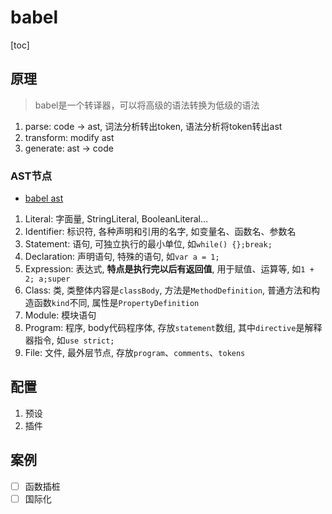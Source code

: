 
# babel

[toc]

## 原理

> babel是一个转译器，可以将高级的语法转换为低级的语法

1. parse: code -> ast, 词法分析转出token, 语法分析将token转出ast
2. transform: modify ast
3. generate: ast -> code

### AST节点

- [babel ast](https://github.com/babel/babel/blob/main/packages/babel-parser/ast/spec.md)

1. Literal: 字面量, StringLiteral, BooleanLiteral...
2. Identifier: 标识符, 各种声明和引用的名字, 如变量名、函数名、参数名
3. Statement: 语句, 可独立执行的最小单位, 如`while() {};break;`
4. Declaration: 声明语句, 特殊的语句, 如`var a = 1;`
5. Expression: 表达式, **特点是执行完以后有返回值**,  用于赋值、运算等, 如`1 + 2; a;super`
6. Class: 类, 类整体内容是`classBody`, 方法是`MethodDefinition`, 普通方法和构造函数`kind`不同, 属性是`PropertyDefinition`
7. Module: 模块语句
8. Program: 程序, body代码程序体, 存放`statement`数组, 其中`directive`是解释器指令, 如`use strict;`
9. File: 文件, 最外层节点, 存放`program`、`comments`、`tokens`

## 配置

1. 预设
2. 插件

## 案例

- [ ] 函数插桩
- [ ] 国际化
